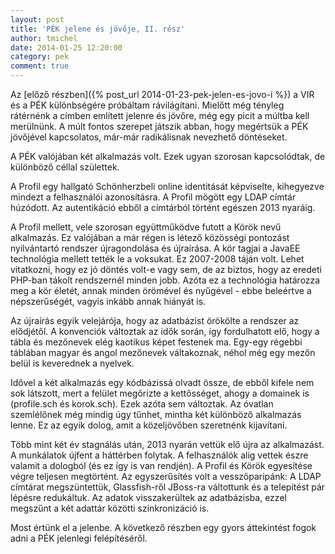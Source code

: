 ```yaml
---
layout: post
title: 'PÉK jelene és jövője, II. rész'
author: tmichel
date: 2014-01-25 12:20:00
category: pek
comment: true
---
```


Az [előző részben]({% post_url 2014-01-23-pek-jelen-es-jovo-i %}) a VIR és a
PÉK különbségére próbáltam rávilágítani. Mielőtt még tényleg rátérnénk a címben
említett jelenre és jövőre, még egy picit a múltba kell merülnünk. A múlt fontos
szerepet játszik abban, hogy megértsük a PÉK jövőjével kapcsolatos, már-már
radikálisnak nevezhető döntéseket.

A PÉK valójában két alkalmazás volt. Ezek ugyan szorosan kapcsolódtak, de
különböző céllal születtek.

A Profil egy hallgató Schönherzbeli online identitását képviselte, kihegyezve
mindezt a felhasználói azonosításra. A Profil mögött egy LDAP címtár húzódott.
Az autentikáció ebből a címtárból történt egészen 2013 nyaráig.

A Profil mellett, vele szorosan együttműködve futott a Körök nevű alkalmazás. Ez
valójában a már régen is létező közösségi pontozást nyilvántartó rendszer
újragondolása és újraírása. A kör tagjai a JavaEE technológia mellett tették le
a voksukat. Ez 2007-2008 táján volt. Lehet vitatkozni, hogy ez jó döntés volt-e
vagy sem, de az biztos, hogy az eredeti PHP-ban tákolt rendszernél minden jobb.
Azóta ez a technológia határozza meg a kör életét, annak minden örömével és
nyűgével - ebbe beleértve a népszerűségét, vagyis inkább annak hiányát is.

Az újraírás egyik velejárója, hogy az adatbázist örökölte a rendszer az
elődjétől. A konvenciók változtak az idők során, így fordulhatott elő, hogy a
tábla és mezőnevek elég kaotikus képet festenek ma. Egy-egy régebbi táblában
magyar és angol mezőnevek váltakoznak, néhol még egy mezőn belül is keverednek
a nyelvek.

Idővel a két alkalmazás egy kódbázissá olvadt össze, de ebből kifele nem sok
látszott, mert a felület megőrizte a kettősséget, ahogy a domainek is
(profile.sch és korok.sch). Ezek azóta sem változtak. Az óvatlan szemlélőnek még
mindig úgy tűnhet, mintha két különböző alkalmazás lenne. Ez az egyik dolog,
amit a közeljövőben szeretnénk kijavítani.

Több mint két év stagnálás után, 2013 nyarán vettük elő újra az alkalmazást. A
munkálatok újfent a háttérben folytak. A felhasználók alig vettek észre valamit
a dologból (és ez így is van rendjén). A Profil és Körök egyesítése végre
teljesen megtörtént. Az egyszerűsítés volt a vesszőparipánk: A LDAP címtárat
megszüntettük, Glassfish-ről JBoss-ra váltottunk és a telepítést pár lépésre
redukáltuk. Az adatok visszakerültek az adatbázisba, ezzel megszűnt a két
adattár közötti szinkronizáció is.

Most értünk el a jelenbe. A következő részben egy gyors áttekintést fogok adni a
PÉK jelenlegi felépítéséről.
